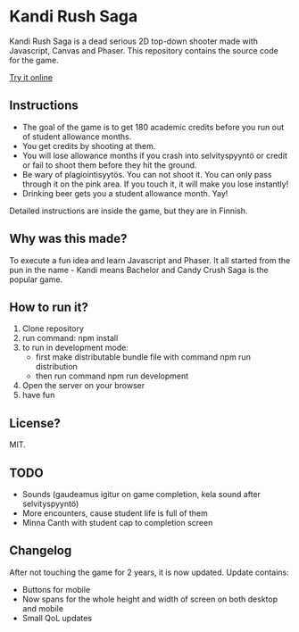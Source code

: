# Kandi Rush Saga

Kandi Rush Saga is a dead serious 2D top-down shooter made with Javascript, Canvas and Phaser.
This repository contains the source code for the game.

[Try it online](https://arttu.net/kandirushsaga/)

## Instructions

- The goal of the game is to get 180 academic credits before you run out of student allowance months.
- You get credits by shooting at them.
- You will lose allowance months if you crash into selvityspyyntö or credit or fail to shoot them before they hit the ground.
- Be wary of plagiointisyytös. You can not shoot it. You can only pass through it on the pink area. If you touch it, it will make you lose instantly!
- Drinking beer gets you a student allowance month. Yay!

Detailed instructions are inside the game, but they are in Finnish.

## Why was this made?

To execute a fun idea and learn Javascript and Phaser. It all started from the pun in the name - Kandi means Bachelor and Candy Crush Saga is the popular game.

## How to run it?

1. Clone repository
2. run command: npm install
3. to run in development mode:
   - first make distributable bundle file with command npm run distribution
   - then run command npm run development
4. Open the server on your browser
5. have fun

## License?

MIT.

## TODO

- Sounds (gaudeamus igitur on game completion, kela sound after selvityspyyntö)
- More encounters, cause student life is full of them
- Minna Canth with student cap to completion screen

## Changelog

After not touching the game for 2 years, it is now updated. Update contains:

- Buttons for mobile
- Now spans for the whole height and width of screen on both desktop and mobile
- Small QoL updates
